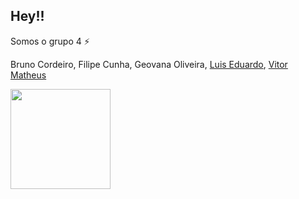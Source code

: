 ## Hey!!

Somos o grupo 4 ⚡

Bruno Cordeiro, Filipe Cunha, Geovana Oliveira, [Luis Eduardo](https://github.com/luiseduardobastos), [Vitor Matheus](https://github.com/vito0182)

<div align="left">
  <a href="https://github.com/grupo-4-aut">
  <img height="160em" src="https://github-readme-stats.vercel.app/api?username=grupo-4-aut&show_icons=true&theme=dark&include_all_commits=true&count_private=true"/>
</div>
